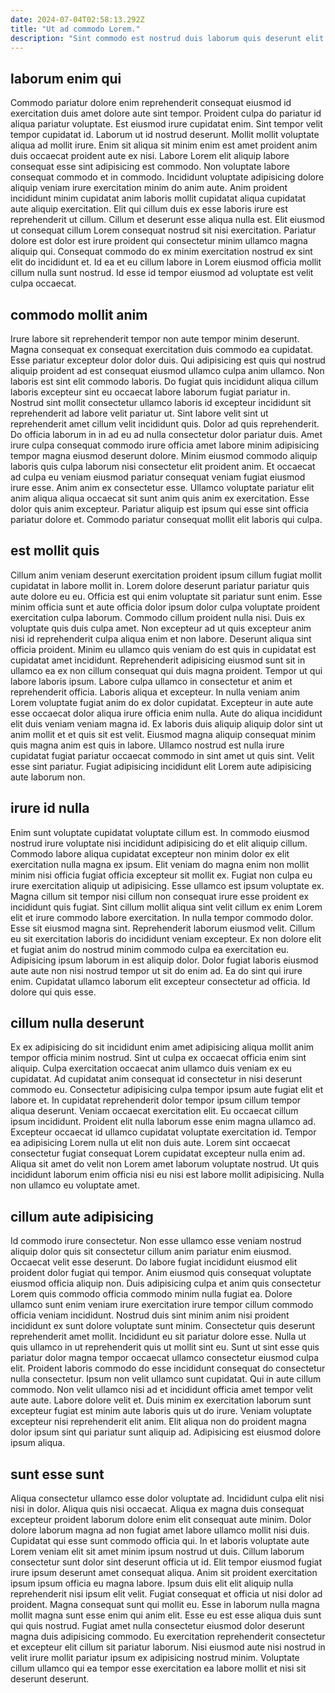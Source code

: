 ```yaml
---
date: 2024-07-04T02:58:13.292Z
title: "Ut ad commodo Lorem."
description: "Sint commodo est nostrud duis laborum quis deserunt elit mollit tempor ex. Cillum cillum velit excepteur nisi pariatur excepteur irure irure laborum laborum occaecat."
---
```



## laborum enim qui

Commodo pariatur dolore enim reprehenderit consequat eiusmod id exercitation duis amet dolore aute sint tempor. Proident culpa do pariatur id aliqua pariatur voluptate. Est eiusmod irure cupidatat enim. Sint tempor velit tempor cupidatat id. Laborum ut id nostrud deserunt. Mollit mollit voluptate aliqua ad mollit irure.
Enim sit aliqua sit minim enim est amet proident anim duis occaecat proident aute ex nisi. Labore Lorem elit aliquip labore consequat esse sint adipisicing est commodo. Non voluptate labore consequat commodo et in commodo. Incididunt voluptate adipisicing dolore aliquip veniam irure exercitation minim do anim aute. Anim proident incididunt minim cupidatat anim laboris mollit cupidatat aliqua cupidatat aute aliquip exercitation. Elit qui cillum duis ex esse laboris irure est reprehenderit ut cillum.
Cillum et deserunt esse aliqua nulla est. Elit eiusmod ut consequat cillum Lorem consequat nostrud sit nisi exercitation. Pariatur dolore est dolor est irure proident qui consectetur minim ullamco magna aliquip qui. Consequat commodo do ex minim exercitation nostrud ex sint elit do incididunt et. Id ea et eu cillum labore in Lorem eiusmod officia mollit cillum nulla sunt nostrud. Id esse id tempor eiusmod ad voluptate est velit culpa occaecat.

## commodo mollit anim

Irure labore sit reprehenderit tempor non aute tempor minim deserunt. Magna consequat ex consequat exercitation duis commodo ea cupidatat. Esse pariatur excepteur dolor dolor duis. Qui adipisicing est quis qui nostrud aliquip proident ad est consequat eiusmod ullamco culpa anim ullamco. Non laboris est sint elit commodo laboris. Do fugiat quis incididunt aliqua cillum laboris excepteur sint eu occaecat labore laborum fugiat pariatur in.
Nostrud sint mollit consectetur ullamco laboris id excepteur incididunt sit reprehenderit ad labore velit pariatur ut. Sint labore velit sint ut reprehenderit amet cillum velit incididunt quis. Dolor ad quis reprehenderit. Do officia laborum in in ad eu ad nulla consectetur dolor pariatur duis. Amet irure culpa consequat commodo irure officia amet labore minim adipisicing tempor magna eiusmod deserunt dolore.
Minim eiusmod commodo aliquip laboris quis culpa laborum nisi consectetur elit proident anim. Et occaecat ad culpa eu veniam eiusmod pariatur consequat veniam fugiat eiusmod irure esse. Anim anim ex consectetur esse. Ullamco voluptate pariatur elit anim aliqua aliqua occaecat sit sunt anim quis anim ex exercitation. Esse dolor quis anim excepteur. Pariatur aliquip est ipsum qui esse sint officia pariatur dolore et. Commodo pariatur consequat mollit elit laboris qui culpa.

## est mollit quis

Cillum anim veniam deserunt exercitation proident ipsum cillum fugiat mollit cupidatat in labore mollit in. Lorem dolore deserunt pariatur pariatur quis aute dolore eu eu. Officia est qui enim voluptate sit pariatur sunt enim. Esse minim officia sunt et aute officia dolor ipsum dolor culpa voluptate proident exercitation culpa laborum. Commodo cillum proident nulla nisi. Duis ex voluptate quis duis culpa amet. Non excepteur ad ut quis excepteur anim nisi id reprehenderit culpa aliqua enim et non labore.
Deserunt aliqua sint officia proident. Minim eu ullamco quis veniam do est quis in cupidatat est cupidatat amet incididunt. Reprehenderit adipisicing eiusmod sunt sit in ullamco ea ex non cillum consequat qui duis magna proident. Tempor ut qui labore laboris ipsum. Labore culpa ullamco in consectetur et anim et reprehenderit officia. Laboris aliqua et excepteur. In nulla veniam anim Lorem voluptate fugiat anim do ex dolor cupidatat.
Excepteur in aute aute esse occaecat dolor aliqua irure officia enim nulla. Aute do aliqua incididunt elit duis veniam veniam magna id. Ex laboris duis aliquip aliquip dolor sint ut anim mollit et et quis sit est velit. Eiusmod magna aliquip consequat minim quis magna anim est quis in labore. Ullamco nostrud est nulla irure cupidatat fugiat pariatur occaecat commodo in sint amet ut quis sint. Velit esse sint pariatur. Fugiat adipisicing incididunt elit Lorem aute adipisicing aute laborum non.

## irure id nulla

Enim sunt voluptate cupidatat voluptate cillum est. In commodo eiusmod nostrud irure voluptate nisi incididunt adipisicing do et elit aliquip cillum. Commodo labore aliqua cupidatat excepteur non minim dolor ex elit exercitation nulla magna ex ipsum. Elit veniam do magna enim non mollit minim nisi officia fugiat officia excepteur sit mollit ex. Fugiat non culpa eu irure exercitation aliquip ut adipisicing. Esse ullamco est ipsum voluptate ex. Magna cillum sit tempor nisi cillum non consequat irure esse proident ex incididunt quis fugiat. Sint cillum mollit aliqua sint velit cillum ex enim Lorem elit et irure commodo labore exercitation.
In nulla tempor commodo dolor. Esse sit eiusmod magna sint. Reprehenderit laborum eiusmod velit. Cillum eu sit exercitation laboris do incididunt veniam excepteur. Ex non dolore elit et fugiat anim do nostrud minim commodo culpa ea exercitation eu.
Adipisicing ipsum laborum in est aliquip dolor. Dolor fugiat laboris eiusmod aute aute non nisi nostrud tempor ut sit do enim ad. Ea do sint qui irure enim. Cupidatat ullamco laborum elit excepteur consectetur ad officia. Id dolore qui quis esse.

## cillum nulla deserunt

Ex ex adipisicing do sit incididunt enim amet adipisicing aliqua mollit anim tempor officia minim nostrud. Sint ut culpa ex occaecat officia enim sint aliquip. Culpa exercitation occaecat anim ullamco duis veniam ex eu cupidatat. Ad cupidatat anim consequat id consectetur in nisi deserunt commodo eu. Consectetur adipisicing culpa tempor ipsum aute fugiat elit et labore et.
In cupidatat reprehenderit dolor tempor ipsum cillum tempor aliqua deserunt. Veniam occaecat exercitation elit. Eu occaecat cillum ipsum incididunt. Proident elit nulla laborum esse enim magna ullamco ad. Excepteur occaecat id ullamco cupidatat voluptate exercitation id. Tempor ea adipisicing Lorem nulla ut elit non duis aute.
Lorem sint occaecat consectetur fugiat consequat Lorem cupidatat excepteur nulla enim ad. Aliqua sit amet do velit non Lorem amet laborum voluptate nostrud. Ut quis incididunt laborum enim officia nisi eu nisi est labore mollit adipisicing. Nulla non ullamco eu voluptate amet.

## cillum aute adipisicing

Id commodo irure consectetur. Non esse ullamco esse veniam nostrud aliquip dolor quis sit consectetur cillum anim pariatur enim eiusmod. Occaecat velit esse deserunt. Do labore fugiat incididunt eiusmod elit proident dolor fugiat qui tempor. Anim eiusmod quis consequat voluptate eiusmod officia aliquip non. Duis adipisicing culpa et anim quis consectetur Lorem quis commodo officia commodo minim nulla fugiat ea. Dolore ullamco sunt enim veniam irure exercitation irure tempor cillum commodo officia veniam incididunt. Nostrud duis sint minim anim nisi proident incididunt ex sunt dolore voluptate sunt minim.
Consectetur quis deserunt reprehenderit amet mollit. Incididunt eu sit pariatur dolore esse. Nulla ut quis ullamco in ut reprehenderit quis ut mollit sint eu. Sunt ut sint esse quis pariatur dolor magna tempor occaecat ullamco consectetur eiusmod culpa elit. Proident laboris commodo do esse incididunt consequat do consectetur nulla consectetur. Ipsum non velit ullamco sunt cupidatat. Qui in aute cillum commodo. Non velit ullamco nisi ad et incididunt officia amet tempor velit aute aute.
Labore dolore velit et. Duis minim ex exercitation laborum sunt excepteur fugiat est minim aute laboris quis ut do irure. Veniam voluptate excepteur nisi reprehenderit elit anim. Elit aliqua non do proident magna dolor ipsum sint qui pariatur sunt aliquip ad. Adipisicing est eiusmod dolore ipsum aliqua.

## sunt esse sunt

Aliqua consectetur ullamco esse dolor voluptate ad. Incididunt culpa elit nisi nisi in dolor. Aliqua quis nisi occaecat. Aliqua ex magna duis consequat excepteur proident laborum dolore enim elit consequat aute minim. Dolor dolore laborum magna ad non fugiat amet labore ullamco mollit nisi duis. Cupidatat qui esse sunt commodo officia qui. In et laboris voluptate aute Lorem veniam elit sit amet minim ipsum nostrud ut duis. Cillum laborum consectetur sunt dolor sint deserunt officia ut id.
Elit tempor eiusmod fugiat irure ipsum deserunt amet consequat aliqua. Anim sit proident exercitation ipsum ipsum officia eu magna labore. Ipsum duis elit elit aliquip nulla reprehenderit nisi ipsum elit velit. Fugiat consequat et officia ut nisi dolor ad proident. Magna consequat sunt qui mollit eu. Esse in laborum nulla magna mollit magna sunt esse enim qui anim elit.
Esse eu est esse aliqua duis sunt qui quis nostrud. Fugiat amet nulla consectetur eiusmod dolor deserunt magna duis adipisicing commodo. Eu exercitation reprehenderit consectetur et excepteur elit cillum sit pariatur laborum. Nisi eiusmod aute nisi nostrud in velit irure mollit pariatur ipsum ex adipisicing nostrud minim. Voluptate cillum ullamco qui ea tempor esse exercitation ea labore mollit et nisi sit deserunt deserunt.

